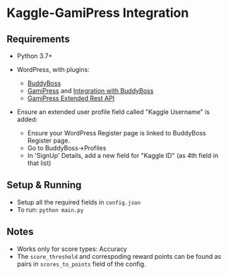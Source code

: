 # Kaggle-GamiPress Integration

## Requirements

- Python 3.7+
- WordPress, with plugins:
  - [BuddyBoss](https://www.buddyboss.com/platform/)
  - [GamiPress](https://wordpress.org/plugins/gamipress/) and [Integration with BuddyBoss](https://wordpress.org/plugins/gamipress-buddyboss-integration/)
  - [GamiPress Extended Rest API](https://gamipress.com/add-ons/gamipress-rest-api-extended/)

- Ensure an extended user profile field called "Kaggle Username" is added:
  - Ensure your WordPress Register page is linked to BuddyBoss Register page.
  - Go to BuddyBoss->Profiles
  - In 'SignUp' Details, add a new field for "Kaggle ID" (as 4th field in that list)

## Setup & Running

- Setup all the required fields in `config.json`
- To run: `python main.py`

## Notes

- Works only for score types: Accuracy
- The `score_threshold` and correspoding reward points can be found as pairs in `scores_to_points` field of the config.
